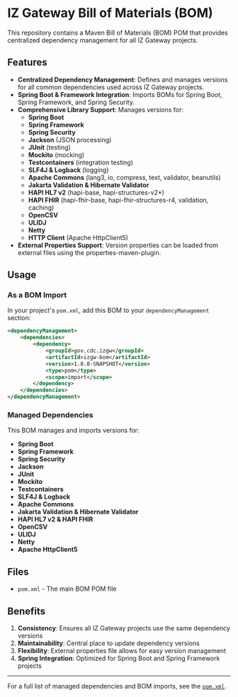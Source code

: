 # IZ Gateway Bill of Materials (BOM)

This repository contains a Maven Bill of Materials (BOM) POM that provides centralized dependency management for all IZ Gateway projects.

## Features

- **Centralized Dependency Management**: Defines and manages versions for all common dependencies used across IZ Gateway projects.
- **Spring Boot & Framework Integration**: Imports BOMs for Spring Boot, Spring Framework, and Spring Security.
- **Comprehensive Library Support**: Manages versions for:
  - **Spring Boot**
  - **Spring Framework**
  - **Spring Security**
  - **Jackson** (JSON processing)
  - **JUnit** (testing)
  - **Mockito** (mocking)
  - **Testcontainers** (integration testing)
  - **SLF4J & Logback** (logging)
  - **Apache Commons** (lang3, io, compress, text, validator, beanutils)
  - **Jakarta Validation & Hibernate Validator**
  - **HAPI HL7 v2** (hapi-base, hapi-structures-v2*)
  - **HAPI FHIR** (hapi-fhir-base, hapi-fhir-structures-r4, validation, caching)
  - **OpenCSV**
  - **ULIDJ**
  - **Netty**
  - **HTTP Client** (Apache HttpClient5)
- **External Properties Support**: Version properties can be loaded from external files using the properties-maven-plugin.

## Usage

### As a BOM Import

In your project's `pom.xml`, add this BOM to your `dependencyManagement` section:

```xml
<dependencyManagement>
    <dependencies>
        <dependency>
            <groupId>gov.cdc.izgw</groupId>
            <artifactId>izgw-bom</artifactId>
            <version>1.0.0-SNAPSHOT</version>
            <type>pom</type>
            <scope>import</scope>
        </dependency>
    </dependencies>
</dependencyManagement>
```

### Managed Dependencies

This BOM manages and imports versions for:

- **Spring Boot**
- **Spring Framework**
- **Spring Security**
- **Jackson**
- **JUnit**
- **Mockito**
- **Testcontainers**
- **SLF4J & Logback**
- **Apache Commons**
- **Jakarta Validation & Hibernate Validator**
- **HAPI HL7 v2 & HAPI FHIR**
- **OpenCSV**
- **ULIDJ**
- **Netty**
- **Apache HttpClient5**

## Files

- `pom.xml` - The main BOM POM file

## Benefits

1. **Consistency**: Ensures all IZ Gateway projects use the same dependency versions
2. **Maintainability**: Central place to update dependency versions
3. **Flexibility**: External properties file allows for easy version management
4. **Spring Integration**: Optimized for Spring Boot and Spring Framework projects

---

For a full list of managed dependencies and BOM imports, see the [`pom.xml`](pom.xml).